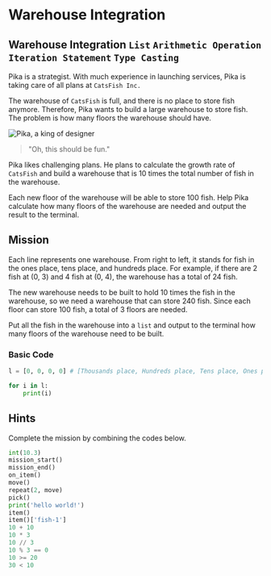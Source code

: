 # Warehouse Integration

## Warehouse Integration `List` `Arithmetic Operation` `Iteration Statement` `Type Casting`

Pika is a strategist. With much experience in launching services, Pika is taking care of all plans at `CatsFish Inc.`

The warehouse of `CatsFish` is full, and there is no place to store fish anymore. Therefore, Pika wants to build a large warehouse to store fish. The problem is how many floors the warehouse should have.

![Pika, a king of designer](./8.webp)

> "Oh, this should be fun."

Pika likes challenging plans. He plans to calculate the growth rate of `CatsFish` and build a warehouse that is 10 times the total number of fish in the warehouse.

Each new floor of the warehouse will be able to store 100 fish. Help Pika calculate how many floors of the warehouse are needed and output the result to the terminal.

## Mission

Each line represents one warehouse. From right to left, it stands for fish in the ones place, tens place, and hundreds place. For example, if there are 2 fish at (0, 3) and 4 fish at (0, 4), the warehouse has a total of 24 fish.

The new warehouse needs to be built to hold 10 times the fish in the warehouse, so we need a warehouse that can store 240 fish. Since each floor can store 100 fish, a total of 3 floors are needed.

Put all the fish in the warehouse into a `list` and output to the terminal how many floors of the warehouse need to be built.


### Basic Code
```python
l = [0, 0, 0, 0] # [Thousands place, Hundreds place, Tens place, Ones place]
```

```python
for i in l:
    print(i)
```


## Hints
Complete the mission by combining the codes below.
```python
int(10.3)
mission_start()
mission_end()
on_item()
move()
repeat(2, move)
pick()
print('hello world!')
item()
item()['fish-1']
10 + 10
10 * 3
10 // 3
10 % 3 == 0
10 >= 20
30 < 10
```
